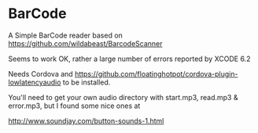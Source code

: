 # BarCode

A Simple BarCode reader based on https://github.com/wildabeast/BarcodeScanner

Seems to work OK, rather a large number of errors reported by XCODE 6.2

Needs Cordova and https://github.com/floatinghotpot/cordova-plugin-lowlatencyaudio to be installed.

You'll need to get your own audio directory with start.mp3, read.mp3 & error.mp3, but I found some nice ones at

http://www.soundjay.com/button-sounds-1.html
